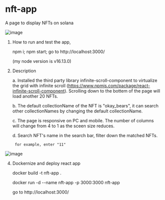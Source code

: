 # nft-app
   A page to display NFTs on solana

![image](https://github.com/halochg/nft-app/assets/2626025/34970e62-c158-42b2-b50c-93d8d52afc5f)

1. How to run and test the app,

   npm i; npm start; go to http://localhost:3000/

   (my node version is v16.13.0)

2. Description

   a. Installed the third party library infinite-scroll-component to virtualize the grid with infinite scroll
      (https://www.npmjs.com/package/react-infinite-scroll-component).
       Scrolling down to the bottem of the page will load another 20 NFTs.

   b. The default collectionName of the NFT is "okay_bears", it can search other collectionNames by changing the default collectionName.

   c. The page is responsive on PC and mobile. The number of columns will change from 4 to 1 as the sceen size reduces.

   d. Search NFT's name in the search bar, filter down the matched NFTs.
      
        for example, enter "11"

![image](https://github.com/halochg/nft-app/assets/2626025/7e0a3215-7a08-4753-aec4-824797e4633d)


4. Dockernize and deploy react app

   docker build -t nft-app . 

   docker run -d --name nft-app  -p 3000:3000 nft-app

   go to http://localhost:3000/


